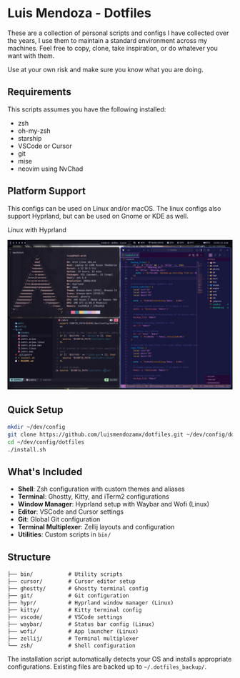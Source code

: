# Luis Mendoza - Dotfiles

These are a collection of personal scripts and configs I have collected over the years, I use them to maintain a standard environment across my machines. Feel free to copy, clone, take inspiration, or do whatever you want with them.

Use at your own risk and make sure you know what you are doing.

## Requirements

This scripts assumes you have the following installed:

* zsh
* oh-my-zsh
* starship
* VSCode or Cursor
* git
* mise
* neovim using NvChad 

## Platform Support

This configs can be used on Linux and/or macOS. The linux configs also support Hyprland, but can be used on Gnome or KDE as well.

Linux with Hyprland

![Screenshot](./screenshot.png)

## Quick Setup

```bash
mkdir ~/dev/config
git clone https://github.com/luismendozamx/dotfiles.git ~/dev/config/dotfiles
cd ~/dev/config/dotfiles
./install.sh
```

## What's Included

- **Shell**: Zsh configuration with custom themes and aliases
- **Terminal**: Ghostty, Kitty, and iTerm2 configurations
- **Window Manager**: Hyprland setup with Waybar and Wofi (Linux)
- **Editor**: VSCode and Cursor settings
- **Git**: Global Git configuration
- **Terminal Multiplexer**: Zellij layouts and configuration
- **Utilities**: Custom scripts in `bin/`

## Structure

```
├── bin/           # Utility scripts
├── cursor/        # Cursor editor setup
├── ghostty/       # Ghostty terminal config
├── git/           # Git configuration
├── hypr/          # Hyprland window manager (Linux)
├── kitty/         # Kitty terminal config
├── vscode/        # VSCode settings
├── waybar/        # Status bar config (Linux)
├── wofi/          # App launcher (Linux)
├── zellij/        # Terminal multiplexer
└── zsh/           # Shell configuration
```

The installation script automatically detects your OS and installs appropriate configurations. Existing files are backed up to `~/.dotfiles_backup/`.
